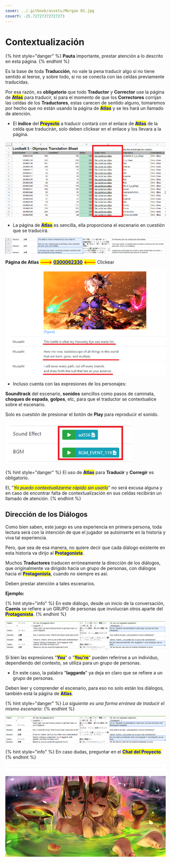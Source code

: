 ```yaml
---
cover: ../.gitbook/assets/Morgan 01.jpg
coverY: -25.72727272727273
---
```


# Contextualización

{% hint style="danger" %}
**Pauta** importante, prestar atención a lo descrito en esta página.
{% endhint %}



Es la base de toda **Traducción**, no vale la pena traducir algo si no tiene sentido al leerse, y sobre todo, si no se conecta con las celdas previamente traducidas.



Por esa razón, es **obligatorio** que todo **Traductor** y **Corrector** use la página de <mark style="color:blue;">**Atlas**</mark> para traducir, si para el momento de que los **Correctores** corrijan las celdas de los **Traductores**, estas carecen de sentido alguno, tomaremos por hecho que no están usando la página de <mark style="color:blue;">**Atlas**</mark> y se les hará un llamado de atención.



* El **índice** del <mark style="color:blue;">**Proyecto**</mark> a traducir contará con el enlace de <mark style="color:blue;">**Atlas**</mark> de la celda que traducirán, solo deben clickear en el enlace y los llevara a la página.

![](../.gitbook/assets/07.png)

* La página de <mark style="color:blue;">**Atlas**</mark> es sencilla, ella proporciona el escenario en cuestión que se traducirá.

![](../.gitbook/assets/08.png)

**Página de Atlas** <mark style="color:red;">**--->**</mark> [<mark style="color:blue;">**0300062330**</mark>](https://apps.atlasacademy.io/db/NA/script/0300062330) <mark style="color:red;">**<---**</mark> Clickear

![](../.gitbook/assets/09.png)

* Incluso cuenta con las expresiones de los personajes:

**Soundtrack** del escenario, **sonidos** sencillos como pasos de caminata, **choques de espada**, **golpes**, etc, para que el traductor se contextualice sobre el escenario.

Solo es cuestión de presionar el botón de **Play** para reproducir el sonido.

![](../.gitbook/assets/10.png)



{% hint style="danger" %}
El uso de <mark style="color:blue;">**Atlas**</mark> para **Traducir** y **Corregir** es obligatorio.

El, "_<mark style="color:blue;">Yo puedo contextualizarme rápido sin usarlo</mark>_" no será excusa alguna y en caso de encontrar falta de contextualización en sus celdas recibirán un llamado de atención.
{% endhint %}



## Dirección de los Diálogos



Como bien saben, este juego es una experiencia en primera persona, toda lectura será con la intención de que el jugador se autoinserte en la historia y viva tal experiencia.



Pero, que sea de esa manera, no quiere decir que cada diálogo existente en esta historia va dirijo al <mark style="color:blue;">**Protagonista**</mark>.



Muchos **Traductores** traducen erróneamente la dirección de los diálogos, que originalmente va dirigido hacia un grupo de personas, con diálogos hacia el <mark style="color:blue;">**Protagonista**</mark>, cuando no siempre es así.



Deben prestar atención a tales escenarios.



**Ejemplo:**



{% hint style="info" %}
En este diálogo, desde un inicio de la conversación, **Caenis** se refiere a un GRUPO de personas que involucran otros aparte del <mark style="color:blue;">**Protagonista**</mark>.
{% endhint %}

![](../.gitbook/assets/11.png)

Si bien las expresiones "<mark style="color:blue;">**You**</mark>" o "<mark style="color:blue;">**You're**</mark>" pueden referirse a un individuo, dependiendo del contexto, se utiliza para un grupo de personas.

* En este caso, la palabra "**laggards**" ya deja en claro que se refiere a un grupo de personas.



Deben leer y comprender el escenario, para eso no solo están los diálogos, también está la página de <mark style="color:blue;">**Atlas**</mark>.



{% hint style="danger" %}
_La siguiente es una forma errónea de traducir el mismo escenario:_
{% endhint %}

![](../.gitbook/assets/12.png)



{% hint style="info" %}
En caso dudas, preguntar en el <mark style="color:blue;">**Chat del Proyecto**</mark>.
{% endhint %}

![](<../.gitbook/assets/Line2 (6).png>)

![](../.gitbook/assets/07.jpg)
